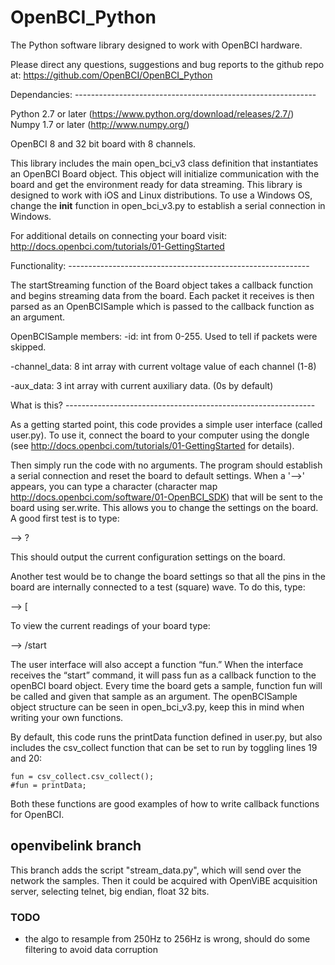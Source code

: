 OpenBCI_Python
==============

The Python software library designed to work with OpenBCI hardware.

Please direct any questions, suggestions and bug reports to the github repo at: https://github.com/OpenBCI/OpenBCI_Python

Dependancies: ------------------------------------------------------------

Python 2.7 or later (https://www.python.org/download/releases/2.7/)	
Numpy 1.7 or later (http://www.numpy.org/)

OpenBCI 8 and 32 bit board with 8 channels.

This library includes the main open_bci_v3 class definition that instantiates an OpenBCI Board object. This object will initialize communication with the board and get the environment ready for data streaming. This library is designed to work with iOS and Linux distributions. To use a Windows OS, change the __init__ function in open_bci_v3.py to establish a serial connection in Windows. 

For additional details on connecting your board visit: http://docs.openbci.com/tutorials/01-GettingStarted


Functionality: ------------------------------------------------------------

The startStreaming function of the Board object takes a callback function and begins streaming data from the board. Each packet it receives is then parsed as an OpenBCISample which is passed to the callback function as an argument. 

OpenBCISample members:
-id:
	int from 0-255. Used to tell if packets were skipped.

-channel_data:
	8 int array with current voltage value of each channel (1-8)

-aux_data:
	3 int array with current auxiliary data. (0s by default)


What is this? --------------------------------------------------------------

As a getting started point, this code provides a simple user interface (called user.py). To use it, connect the board to your computer using the dongle (see http://docs.openbci.com/tutorials/01-GettingStarted for details). 

Then simply run the code with no arguments. 
The program should establish a serial connection and reset the board to default settings. When a '-->' appears, you can type a character (character map http://docs.openbci.com/software/01-OpenBCI_SDK)  that will be sent to the board using ser.write. This allows you to change the settings on the board. A good first test is to type:

--> ?

This should output the current configuration settings on the board.

Another test would be to change the board settings so that all the pins in the board are internally connected to a test (square) wave. To do this, type:

--> [

To view the current readings of your board type:

--> /start

The user interface will also accept a function “fun.” When the interface receives the “start” command, it will pass fun as a callback function to the openBCI board object. Every time the board gets a sample, function fun will be called and given that sample as an argument. The openBCISample object structure can be seen in open_bci_v3.py, keep this in mind when writing your own functions.

By default, this code runs the printData function defined in user.py, but also includes the csv_collect function that can be set to run by toggling lines 19 and 20:

```
fun = csv_collect.csv_collect();
#fun = printData;
```

Both these functions are good examples of how to write callback functions for OpenBCI.

## openvibelink branch

This branch adds the script "stream_data.py", which will send over the network the samples. Then it could be acquired with OpenViBE acquisition server, selecting telnet, big endian, float 32 bits.

### TODO

* the algo to resample from 250Hz to 256Hz is wrong, should do some filtering to avoid data corruption

